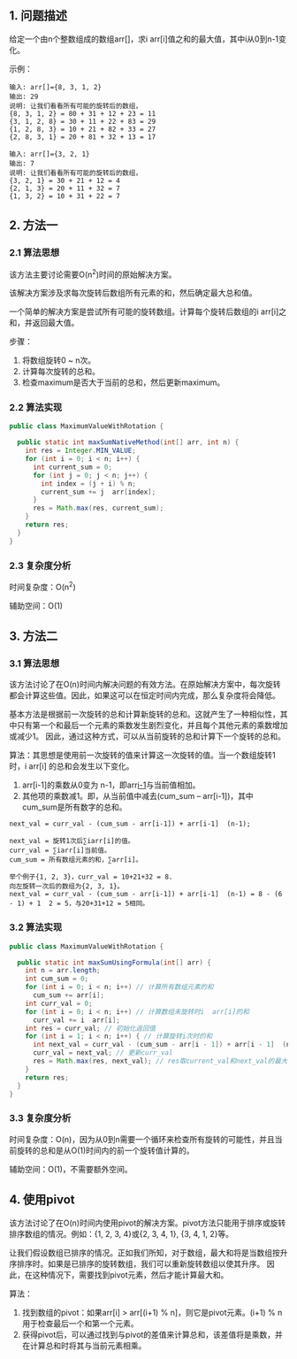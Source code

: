## 1. 问题描述

给定一个由n个整数组成的数组arr[]，求i  arr[i]值之和的最大值，其中i从0到n-1变化。

示例：

```
输入: arr[]={8, 3, 1, 2}
输出: 29
说明: 让我们看看所有可能的旋转后的数组，
{8, 3, 1, 2} = 80 + 31 + 12 + 23 = 11
{3, 1, 2, 8} = 30 + 11 + 22 + 83 = 29
{1, 2, 8, 3} = 10 + 21 + 82 + 33 = 27
{2, 8, 3, 1} = 20 + 81 + 32 + 13 = 17

输入: arr[]={3, 2, 1}
输出: 7
说明: 让我们看看所有可能的旋转后的数组，
{3, 2, 1} = 30 + 21 + 12 = 4
{2, 1, 3} = 20 + 11 + 32 = 7
{1, 3, 2} = 10 + 31 + 22 = 7
```

## 2. 方法一

### 2.1 算法思想

该方法主要讨论需要O(n<sup>2</sup>)时间的原始解决方案。

该解决方案涉及求每次旋转后数组所有元素的和，然后确定最大总和值。

一个简单的解决方案是尝试所有可能的旋转数组。计算每个旋转后数组的i  arr[i]之和，并返回最大值。

步骤：

1. 将数组旋转0 ~ n次。
2. 计算每次旋转的总和。
3. 检查maximum是否大于当前的总和，然后更新maximum。

### 2.2 算法实现

```java
public class MaximumValueWithRotation {

  public static int maxSumNativeMethod(int[] arr, int n) {
    int res = Integer.MIN_VALUE;
    for (int i = 0; i < n; i++) {
      int current_sum = 0;
      for (int j = 0; j < n; j++) {
        int index = (j + i) % n;
        current_sum += j  arr[index];
      }
      res = Math.max(res, current_sum);
    }
    return res;
  }
}
```

### 2.3 复杂度分析

时间复杂度：O(n<sup>2</sup>)

辅助空间：O(1)

## 3. 方法二

### 3.1 算法思想

该方法讨论了在O(n)时间内解决问题的有效方法。在原始解决方案中，每次旋转都会计算这些值。因此，如果这可以在恒定时间内完成，那么复杂度将会降低。

基本方法是根据前一次旋转的总和计算新旋转的总和。这就产生了一种相似性，其中只有第一个和最后一个元素的乘数发生剧烈变化，并且每个其他元素的乘数增加或减少1。
因此，通过这种方式，可以从当前旋转的总和计算下一个旋转的总和。

算法：其思想是使用前一次旋转的值来计算这一次旋转的值。当一个数组旋转1时，i  arr[i] 的总和会发生以下变化。

1. arr[i-1]的乘数从0变为 n-1，即arr[i-1](n-1)与当前值相加。
2. 其他项的乘数减1。即，从当前值中减去(cum_sum – arr[i-1])，其中cum_sum是所有数字的总和。

```
next_val = curr_val - (cum_sum - arr[i-1]) + arr[i-1]  (n-1);

next_val = 旋转1次后∑iarr[i]的值。
curr_val = ∑iarr[i]当前值。 
cum_sum = 所有数组元素的和，∑arr[i]。

举个例子{1, 2, 3}，curr_val = 10+21+32 = 8. 
向左旋转一次后的数组为{2, 3, 1}。
next_val = curr_val - (cum_sum - arr[i-1]) + arr[i-1]  (n-1) = 8 - (6 - 1) + 1  2 = 5，与20+31+12 = 5相同。
```

### 3.2 算法实现

```java
public class MaximumValueWithRotation {

  public static int maxSumUsingFormula(int[] arr) {
    int n = arr.length;
    int cum_sum = 0;
    for (int i = 0; i < n; i++) // 计算所有数组元素的和
      cum_sum += arr[i];
    int curr_val = 0;
    for (int i = 0; i < n; i++) // 计算数组未旋转时i  arr[i]的和
      curr_val += i  arr[i];
    int res = curr_val; // 初始化返回值
    for (int i = 1; i < n; i++) { // 计算旋转i次时的和
      int next_val = curr_val - (cum_sum - arr[i - 1]) + arr[i - 1]  (n - 1); // 使用curr_val计算next_val
      curr_val = next_val; // 更新curr_val
      res = Math.max(res, next_val); // res取current_val和next_val的最大值。
    }
    return res;
  }
}
```

### 3.3 复杂度分析

时间复杂度：O(n)，因为从0到n需要一个循环来检查所有旋转的可能性，并且当前旋转的总和是从O(1)时间内的前一个旋转值计算的。

辅助空间：O(1)，不需要额外空间。

## 4. 使用pivot

该方法讨论了在O(n)时间内使用pivot的解决方案。pivot方法只能用于排序或旋转排序数组的情况。例如：{1, 2, 3, 4}或{2, 3, 4, 1}, {3, 4, 1, 2}等。

让我们假设数组已排序的情况。正如我们所知，对于数组，最大和将是当数组按升序排序时。如果是已排序的旋转数组，我们可以重新旋转数组以使其升序。
因此，在这种情况下，需要找到pivot元素，然后才能计算最大和。

算法：

1. 找到数组的pivot：如果arr[i] > arr[(i+1) % n]，则它是pivot元素。(i+1) % n用于检查最后一个和第一个元素。
2. 获得pivot后，可以通过找到与pivot的差值来计算总和，该差值将是乘数，并在计算总和时将其与当前元素相乘。


